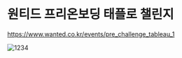 # 원티드 프리온보딩 태플로 챌린지


https://www.wanted.co.kr/events/pre_challenge_tableau_1

![1234](https://github.com/rushandgg/LSTM_Stacked_Autoencoder/assets/60992415/e919def2-c660-4ac0-8fc9-3dc22202ed9b)
